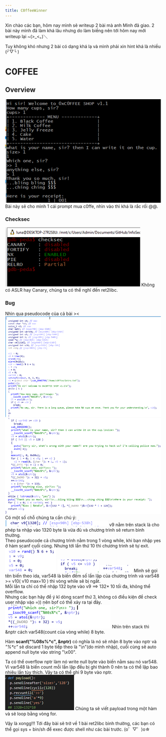 ```yaml
---
title: C0ffeeWinner
---
```

Xin chào các bạn, hôm nay mình sẽ writeup 2 bài mà anh Minh đã giao. 2 bài này mình đã làm khá lâu nhưng do làm biếng nên tới hôm nay mới writeup lại ~(>_<。)＼  

Tuy không khó nhưng 2 bài có dạng khá lạ và mình phải xin hint khá là nhiều (╯▽╰ )

# C0FFEE
## Overview
![pwn1intro](img/prompt.png)
Bài này sẽ cho mình 1 cái prompt mua c0ffe, nhìn vào thì khá là rắc rối @@.  
### Checksec
![pwn1intro](img/c1.png)
Không có ASLR hay Canary, chúng ta có thể nghĩ đến ret2libc.

### Bug
Nhìn qua pseudocode của cả bài ><
![pwn1intro](img/pc1.png)  
![pwn1intro](img/pc2.png)  
Có một số chỗ chúng ta cần chú ý: 
![pwn1intro](img/c3.png)
v9 nằm trên stack là cho phép ta nhập vào 1320 byte là vừa đủ và chương trình sẽ return bình thường.  
Theo pseudocode cả chương trình nằm trong 1 vòng while, khi bạn nhập yes ở hàm scanf cuối cùng. Nhưng tới lần thứ 10 thì chương trình sẽ tự exit.
![pwn1intro](img/c4.png)
![pwn1intro](img/c5.png)
![pwn1intro](img/c6.png)
Mình sẽ gọi tên biến theo ida, var548 là biến đếm số lần lập của chương trình và var548 >= v10( v10 max=10 ) thì vòng while sẽ bị ngắt.  
Mỗi lần ta chỉ có thể nhập 132 byte vào v9 ==> 132* 10 tối đa, không thể overflow.  
Nhưng các bạn hãy để ý kĩ dòng scanf thứ 3, không có điều kiện để check user nhập vào =)) nên bof có thể xảy ra tại đây. 
![pwn1intro](img/co1.png)
Nhìn trên stack thì &nptr cách var548(count của vòng while) 8 byte.  

Hàm **scanf("%08s%\*c", &nptr)** có nghĩa là nó sẽ nhận 8 byte vào nptr và *"%\*c"* sẽ discard 1 byte tiếp theo là "\n"(do mình nhập), cuối cùng sẽ auto append null byte vào string "\x00".  


Ta có thể overflow nptr làm nó write null byte vào biến nằm sau nó var548.  
Vì var548 là biến count mỗi lần lặp đều bị ghi thành 0 nên ta có thể lặp bao nhiêu lần tùy thích. Vậy ta có thể ghi 9 byte vào nptr.  
![pwn1intro](img/co2.png)
Chúng ta sẽ viết payload trong một hàm và sẽ loop bằng vòng for.  

Vậy là xongg!!! Tới đây bài sẽ trở về 1 bài ret2libc bình thường, các bạn có thể gọi sys + bin/sh để exec được shell như các bài trước.
(o゜▽゜)o☆




